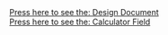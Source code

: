 <body>
	<a href="Design Model - Calple_Rough.pdf">Press here to see the: Design Document</a>

 <br>
<a href="Calculator">Press here to see the: Calculator Field</a>
 	
</body>
